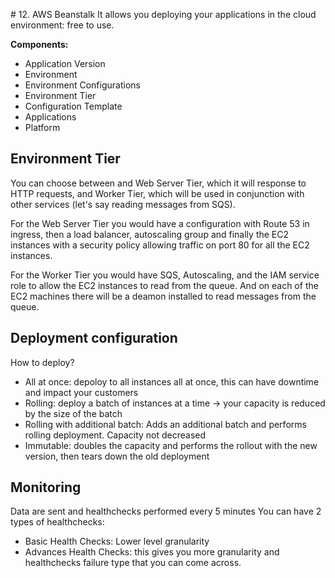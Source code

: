# 12. AWS Beanstalk
It allows you deploying your applications in the cloud environment: free to use.

**Components:**
* Application Version
* Environment
* Environment Configurations
* Environment Tier
* Configuration Template
* Applications
* Platform

## Environment Tier
You can choose between and Web Server Tier, which it will response to HTTP requests, and Worker Tier, which will be used in conjunction with other services (let's say reading messages from SQS).

For the Web Server Tier you would have a configuration with Route 53 in ingress, then a load balancer, autoscaling group and finally the EC2 instances with a security policy allowing traffic on port 80 for all the EC2 instances.

For the Worker Tier you would have SQS, Autoscaling, and the IAM service role to allow the EC2 instances to read from the queue. And on each of the EC2 machines there will be a deamon installed to read messages from the queue.

## Deployment configuration
How to deploy?

* All at once: depoloy to all instances all at once, this can have downtime and impact your customers
* Rolling: deploy a batch of instances at a time -> your capacity is reduced by the size of the batch
* Rolling with additional batch: Adds an additional batch and performs rolling deployment. Capacity not decreased
* Immutable: doubles the capacity and performs the rollout with the new version, then tears down the old deployment

## Monitoring
Data are sent and healthchecks performed every 5 minutes
You can have 2 types of healthchecks:
* Basic Health Checks: Lower level granularity
* Advances Health Checks: this gives you more granularity and healthchecks failure type that you can come across.